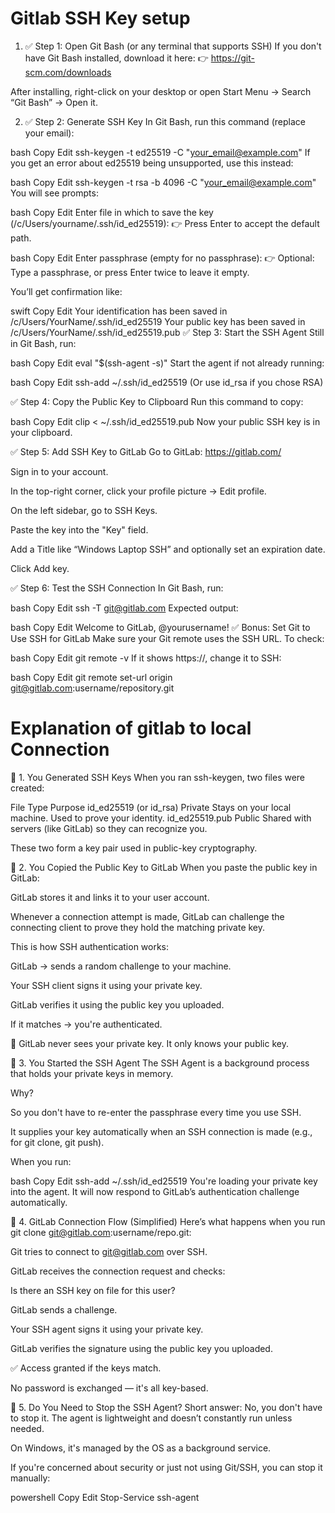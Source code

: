 # Gitlab SSH Key setup

1. ✅ Step 1: Open Git Bash (or any terminal that supports SSH)
If you don't have Git Bash installed, download it here:
👉 https://git-scm.com/downloads

After installing, right-click on your desktop or open Start Menu → Search “Git Bash” → Open it.

2. ✅ Step 2: Generate SSH Key
In Git Bash, run this command (replace your email):

bash
Copy
Edit
ssh-keygen -t ed25519 -C "your_email@example.com"
If you get an error about ed25519 being unsupported, use this instead:

bash
Copy
Edit
ssh-keygen -t rsa -b 4096 -C "your_email@example.com"
You will see prompts:

bash
Copy
Edit
Enter file in which to save the key (/c/Users/yourname/.ssh/id_ed25519):
👉 Press Enter to accept the default path.

bash
Copy
Edit
Enter passphrase (empty for no passphrase):
👉 Optional: Type a passphrase, or press Enter twice to leave it empty.

You’ll get confirmation like:

swift
Copy
Edit
Your identification has been saved in /c/Users/YourName/.ssh/id_ed25519
Your public key has been saved in /c/Users/YourName/.ssh/id_ed25519.pub
✅ Step 3: Start the SSH Agent
Still in Git Bash, run:

bash
Copy
Edit
eval "$(ssh-agent -s)"
Start the agent if not already running:

bash
Copy
Edit
ssh-add ~/.ssh/id_ed25519
(Or use id_rsa if you chose RSA)

✅ Step 4: Copy the Public Key to Clipboard
Run this command to copy:

bash
Copy
Edit
clip < ~/.ssh/id_ed25519.pub
Now your public SSH key is in your clipboard.

✅ Step 5: Add SSH Key to GitLab
Go to GitLab: https://gitlab.com/

Sign in to your account.

In the top-right corner, click your profile picture → Edit profile.

On the left sidebar, go to SSH Keys.

Paste the key into the "Key" field.

Add a Title like “Windows Laptop SSH” and optionally set an expiration date.

Click Add key.

✅ Step 6: Test the SSH Connection
In Git Bash, run:

bash
Copy
Edit
ssh -T git@gitlab.com
Expected output:

bash
Copy
Edit
Welcome to GitLab, @yourusername!
✅ Bonus: Set Git to Use SSH for GitLab
Make sure your Git remote uses the SSH URL. To check:

bash
Copy
Edit
git remote -v
If it shows https://, change it to SSH:

bash
Copy
Edit
git remote set-url origin git@gitlab.com:username/repository.git

# Explanation of gitlab to local Connection

🔑 1. You Generated SSH Keys
When you ran ssh-keygen, two files were created:

File	Type	Purpose
id_ed25519 (or id_rsa)	Private	Stays on your local machine. Used to prove your identity.
id_ed25519.pub	Public	Shared with servers (like GitLab) so they can recognize you.

These two form a key pair used in public-key cryptography.

🔁 2. You Copied the Public Key to GitLab
When you paste the public key in GitLab:

GitLab stores it and links it to your user account.

Whenever a connection attempt is made, GitLab can challenge the connecting client to prove they hold the matching private key.

This is how SSH authentication works:

GitLab → sends a random challenge to your machine.

Your SSH client signs it using your private key.

GitLab verifies it using the public key you uploaded.

If it matches → you're authenticated.

🔐 GitLab never sees your private key. It only knows your public key.

👤 3. You Started the SSH Agent
The SSH Agent is a background process that holds your private keys in memory.

Why?

So you don't have to re-enter the passphrase every time you use SSH.

It supplies your key automatically when an SSH connection is made (e.g., for git clone, git push).

When you run:

bash
Copy
Edit
ssh-add ~/.ssh/id_ed25519
You're loading your private key into the agent. It will now respond to GitLab’s authentication challenge automatically.

🔌 4. GitLab Connection Flow (Simplified)
Here’s what happens when you run git clone git@gitlab.com:username/repo.git:

Git tries to connect to git@gitlab.com over SSH.

GitLab receives the connection request and checks:

Is there an SSH key on file for this user?

GitLab sends a challenge.

Your SSH agent signs it using your private key.

GitLab verifies the signature using the public key you uploaded.

✅ Access granted if the keys match.

No password is exchanged — it's all key-based.

🛑 5. Do You Need to Stop the SSH Agent?
Short answer: No, you don't have to stop it.
The agent is lightweight and doesn’t constantly run unless needed.

On Windows, it's managed by the OS as a background service.

If you're concerned about security or just not using Git/SSH, you can stop it manually:

powershell
Copy
Edit
Stop-Service ssh-agent


